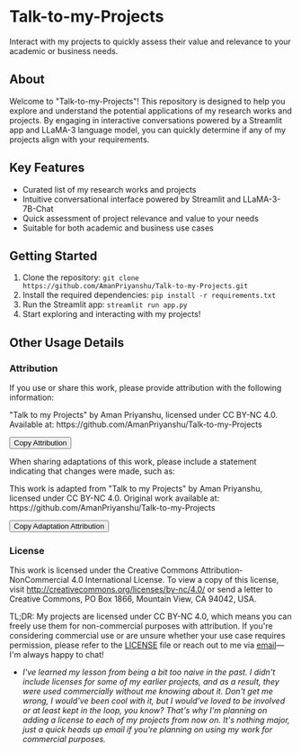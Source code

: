 # Talk-to-my-Projects
Interact with my projects to quickly assess their value and relevance to your academic or business needs.

## About

Welcome to "Talk-to-my-Projects"! This repository is designed to help you explore and understand the potential applications of my research works and projects. By engaging in interactive conversations powered by a Streamlit app and LLaMA-3 language model, you can quickly determine if any of my projects align with your requirements.

## Key Features

- Curated list of my research works and projects
- Intuitive conversational interface powered by Streamlit and LLaMA-3-7B-Chat
- Quick assessment of project relevance and value to your needs
- Suitable for both academic and business use cases

## Getting Started

1. Clone the repository: `git clone https://github.com/AmanPriyanshu/Talk-to-my-Projects.git`
2. Install the required dependencies: `pip install -r requirements.txt`
3. Run the Streamlit app: `streamlit run app.py`
4. Start exploring and interacting with my projects!

## Other Usage Details

### Attribution

If you use or share this work, please provide attribution with the following information:

<div id="attribution-text">
"Talk to my Projects" by Aman Priyanshu, licensed under CC BY-NC 4.0. Available at: https://github.com/AmanPriyanshu/Talk-to-my-Projects
</div>

<button id="copy-button" onclick="copyAttribution()">Copy Attribution</button>

<script>
function copyAttribution() {
  const attributionText = document.getElementById('attribution-text').innerText;
  navigator.clipboard.writeText(attributionText).then(function() {
    alert('Attribution copied to clipboard!');
  }, function(err) {
    console.error('Failed to copy attribution: ', err);
  });
}
</script>

When sharing adaptations of this work, please include a statement indicating that changes were made, such as:

<div id="adaptation-text">
This work is adapted from "Talk to my Projects" by Aman Priyanshu, licensed under CC BY-NC 4.0. Original work available at: https://github.com/AmanPriyanshu/Talk-to-my-Projects
</div>

<button id="copy-adaptation-button" onclick="copyAdaptation()">Copy Adaptation Attribution</button>

<script>
function copyAdaptation() {
  const adaptationText = document.getElementById('adaptation-text').innerText;
  navigator.clipboard.writeText(adaptationText).then(function() {
    alert('Adaptation attribution copied to clipboard!');
  }, function(err) {
    console.error('Failed to copy adaptation attribution: ', err);
  });
}
</script>

### License
This work is licensed under the Creative Commons Attribution-NonCommercial 4.0 International License. To view a copy of this license, visit http://creativecommons.org/licenses/by-nc/4.0/ or send a letter to Creative Commons, PO Box 1866, Mountain View, CA 94042, USA.

TL;DR: My projects are licensed under CC BY-NC 4.0, which means you can freely use them for non-commercial purposes with attribution. If you're considering commercial use or are unsure whether your use case requires permission, please refer to the [LICENSE](/LICENSE) file or reach out to me via [email](amanpriyanshusms2001@gmail.com)—I'm always happy to chat!

* _I've learned my lesson from being a bit too naive in the past. I didn't include licenses for some of my earlier projects, and as a result, they were used commercially without me knowing about it. Don't get me wrong, I would've been cool with it, but I would've loved to be involved or at least kept in the loop, you know? That's why I'm planning on adding a license to each of my projects from now on. It's nothing major, just a quick heads up email if you're planning on using my work for commercial purposes._
